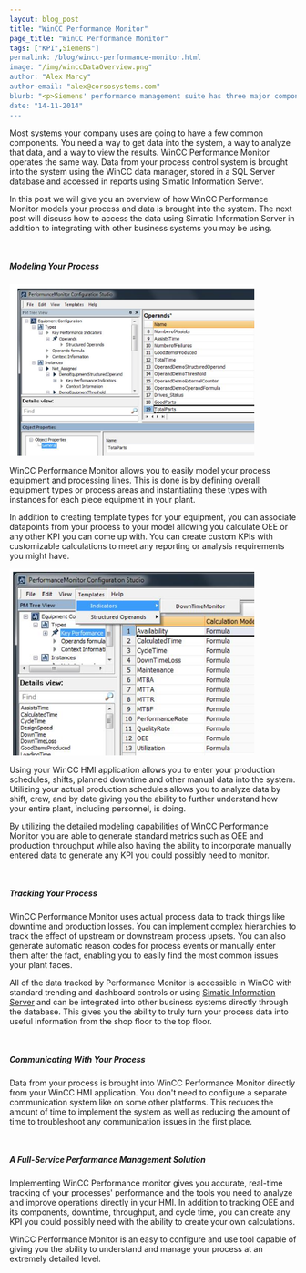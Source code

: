 ```yaml
---
layout: blog_post
title: "WinCC Performance Monitor"
page_title: "WinCC Performance Monitor"
tags: ["KPI",Siemens"]
permalink: /blog/wincc-performance-monitor.html
image: "/img/winccDataOverview.png"
author: "Alex Marcy"
author-email: "alex@corsosystems.com"
blurb: "<p>Siemens' performance management suite has three major components, the database, process communications and reporting/analysis. This post details the database and communications systems and how they can be used to integrate WinCC Performance Monitor into your process.</p>"
date: "14-11-2014"
---
```


<p>Most systems your company uses are going to have a few common components. You need a way to get data into the system, a way to analyze that data, and a way to view the results. WinCC Performance Monitor operates the same way. Data from your process control system is brought into the system using the WinCC data manager, stored in a SQL Server database and accessed in reports using Simatic Information Server.</p>

<p>In this post we will give you an overview of how WinCC Performance Monitor models your process and data is brought into the system. The next post will discuss how to access the data using Simatic Information Server in addition to integrating with other business systems you may be using.</p>
<br/>
<h5><b>Modeling Your Process</b></h5>
<img src="/img/perfMonTree.png" width="430px"/>
<p>WinCC Performance Monitor allows you to easily model your process equipment and processing lines. This is done is by defining overall equipment types or process areas and instantiating these types with instances for each piece equipment in your plant.</p> 


<p>In addition to creating template types for your equipment, you can associate datapoints from your process to your model allowing you calculate OEE or any other KPI you can come up with. You can create custom KPIs with customizable calculations to meet any reporting or analysis requirements you might have.</p>

<img src="/img/perfMonKPIs.png" width="430px"/>
<p>Using your WinCC HMI application allows you to enter your production schedules, shifts, planned downtime and other manual data into the system. Utilizing your actual production schedules allows you to analyze data by shift, crew, and by date giving you the ability to further understand how your entire plant, including personnel, is doing.</p>

<p>By utilizing the detailed modeling capabilities of WinCC Performance Monitor you are able to generate standard metrics such as OEE and production throughput while also having the ability to incorporate manually entered data to generate any KPI you could possibly need to monitor.</p>

<br/>
<h5><b>Tracking Your Process</b></h5>
<p>WinCC Performance Monitor uses actual process data to track things like downtime and production losses. You can implement complex hierarchies to track the effect of upstream or downstream process upsets. You can also generate automatic reason codes for process events or manually enter them after the fact, enabling you to easily find the most common issues your plant faces.</p>

<p>All of the data tracked by Performance Monitor is accessible in WinCC with standard trending and dashboard controls or using <a href="/blog/simatic-information-server.html">Simatic Information Server</a> and can be integrated into other business systems directly through the database. This gives you the ability to truly turn your process data into useful information from the shop floor to the top floor.</p>

<br/>
<h5><b>Communicating With Your Process</b></h5>
<p>Data from your process is brought into WinCC Performance Monitor directly from your WinCC HMI application. You don't need to configure a separate communication system like on some other platforms. This reduces the amount of time to implement the system as well as reducing the amount of time to troubleshoot any communication issues in the first place.</p>

<br/>
<h5><b>A Full-Service Performance Management Solution</b></h5>
<p>Implementing WinCC Performance monitor gives you accurate, real-time tracking of your processes' performance and the tools you need to analyze and improve operations directly in your HMI. In addition to tracking OEE and its components, downtime, throughput, and cycle time, you can create any KPI you could possibly need with the ability to create your own calculations.</p>

<p>WinCC Performance Monitor is an easy to configure and use tool capable of giving you the ability to understand and manage your process at an extremely detailed level.</p>



